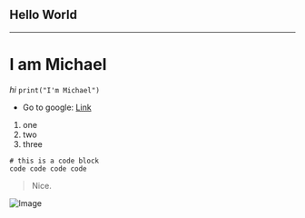## Hello World
---
# I am Michael
*hi*
`print("I'm Michael")`

* Go to google:
[Link](https://www.google.com/)

1. one
2. two
3. three

```
# this is a code block
code code code code
```

> Nice.

![Image](https://images.pexels.com/photos/45201/kitty-cat-kitten-pet-45201.jpeg?cs=srgb&dl=pexels-pixabay-45201.jpg&fm=jpg)
